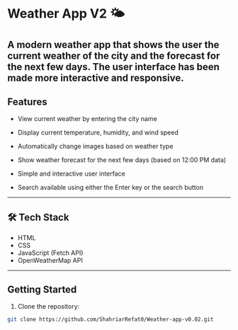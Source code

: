 # Weather App V2 🌤️

A modern weather app that shows the user the current weather of the city and the forecast for the next few days. The user interface has been made more interactive and responsive.
---

##  Features

- View current weather by entering the city name

- Display current temperature, humidity, and wind speed

- Automatically change images based on weather type

- Show weather forecast for the next few days (based on 12:00 PM data)

- Simple and interactive user interface

- Search available using either the Enter key or the search button
---

## 🛠 Tech Stack

- HTML
- CSS
- JavaScript (Fetch API)
- OpenWeatherMap API

---

##  Getting Started

1. Clone the repository:

```bash
git clone https://github.com/ShahriarRefat0/Weather-app-v0.02.git
```
